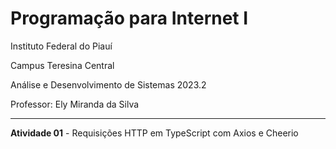 # Programação para Internet I

Instituto Federal do Piauí

Campus Teresina Central

Análise e Desenvolvimento de Sistemas 2023.2

Professor: Ely Miranda da Silva

---

**Atividade 01** - Requisições HTTP em TypeScript com Axios e Cheerio